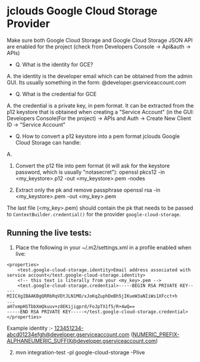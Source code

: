 jclouds Google Cloud Storage Provider
===========================================================
Make sure both Google Cloud Storage and Google Cloud Storage JSON API are enabled for the project
(check from Developers Console -> Api&auth -> APIs)

* Q. What is the identity for GCE?

A. the identity is the developer email which can be obtained from the admin GUI. Its usually something in the form: <my account id>@developer.gserviceaccount.com

* Q. What is the credential for GCE

A. the credential is a private key, in pem format. It can be extracted from the p12 keystore that is obtained when creating a "Service Account" (in the GUI: Developers Console(For the project) -> APIs and Auth -> Create New Client ID -> "Service Account"

* Q. How to convert a p12 keystore into a pem format jclouds Google Cloud Storage can handle:

A.

1. Convert the p12 file into pem format (it will ask for the keystore password, which is usually "notasecret"):
 openssl pkcs12 -in <my_keystore>.p12 -out <my_keystore>.pem -nodes

2. Extract only the pk and remove passphrase
 openssl rsa -in <my_keystore>.pem -out <my_key>.pem

The last file (<my_key>.pem) should contain the pk that needs to be passed to `ContextBuilder.credential()` for the provider `google-cloud-storage`.


Running the live tests:
---------------------------------------------------------------

1. Place the following in your ~/.m2/settings.xml in a profile enabled when live:

```
<properties>
    <test.google-cloud-storage.identity>Email address associated with service account</test.google-cloud-storage.identity>
    <!-- this text is literally from your <my_key>.pem -->
    <test.google-cloud-storage.credential>-----BEGIN RSA PRIVATE KEY-----
MIICXgIBAAKBgQRRbRqVDtJLN1MO/xJoKqZuphDeBh5jIKueW3aNIiWs1XFcct+h
...
aH7xmpHSTbbXmQkuuv+z8EKijigprd/FoJpTX1f5/R+4wQ==
-----END RSA PRIVATE KEY-----</test.google-cloud-storage.credential>
</properties>
```

Example identity :- 123451234-abcd01234efgh@developer.gserviceaccount.com (NUMERIC_PREFIX-ALPHANEUMERIC_SUFFIX@developer.gserviceaccount.com)

2. mvn integration-test -pl google-cloud-storage -Plive
